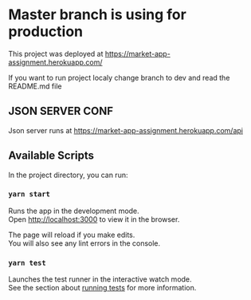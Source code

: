 # Master branch is using for production

This project was deployed at https://market-app-assignment.herokuapp.com/

If you want to run project localy change branch to dev and read the README.md file

## JSON SERVER CONF

Json server runs at https://market-app-assignment.herokuapp.com/api

## Available Scripts

In the project directory, you can run:

### `yarn start`

Runs the app in the development mode.\
Open [http://localhost:3000](http://localhost:3000) to view it in the browser.

The page will reload if you make edits.\
You will also see any lint errors in the console.

### `yarn test`

Launches the test runner in the interactive watch mode.\
See the section about [running tests](https://facebook.github.io/create-react-app/docs/running-tests) for more information.
